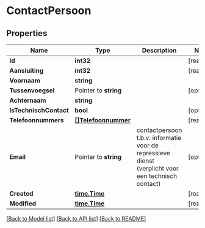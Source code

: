# ContactPersoon

## Properties

Name | Type | Description | Notes
------------ | ------------- | ------------- | -------------
**Id** | **int32** |  | [readonly] 
**Aansluiting** | **int32** |  | [readonly] 
**Voornaam** | **string** |  | 
**Tussenvoegsel** | Pointer to **string** |  | [optional] 
**Achternaam** | **string** |  | 
**IsTechnischContact** | **bool** |  | [optional] 
**Telefoonnummers** | [**[]Telefoonnummer**](Telefoonnummer.md) |  | [readonly] 
**Email** | Pointer to **string** | contactpersoon t.b.v. informatie voor de repressieve dienst (verplicht voor een technisch contact) | [optional] 
**Created** | [**time.Time**](time.Time.md) |  | [readonly] 
**Modified** | [**time.Time**](time.Time.md) |  | [readonly] 

[[Back to Model list]](../README.md#documentation-for-models) [[Back to API list]](../README.md#documentation-for-api-endpoints) [[Back to README]](../README.md)


